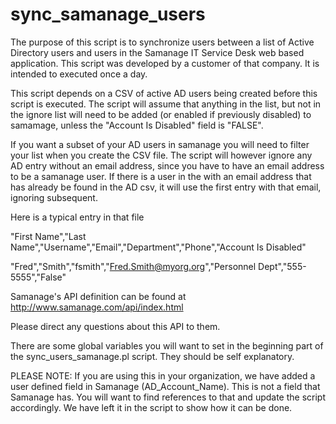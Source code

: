 sync_samanage_users
===================

The purpose of this script is to synchronize users between a list of
Active Directory users and users in the Samanage IT Service Desk web based 
application.  This script was developed by a customer of that company.  It is
intended to executed once a day.

This script depends on a CSV of active AD users being created before this 
script is executed.  The script will assume that anything in the list, 
but not in the ignore list will need to be added (or enabled if previously 
disabled) to samamage, unless the "Account Is Disabled" field is "FALSE".  

If you want a subset of your AD users in samanage
you will need to filter your list when you create the CSV file.  The script
will however ignore any AD entry without an email address, since you have 
to have an email address to be a samanage user.  If there is a user in the
with an email address that has already be found in the AD csv, it will 
use the first entry with that email, ignoring subsequent.

Here is a typical entry in that file

"First Name","Last Name","Username","Email","Department","Phone","Account Is Disabled"

"Fred","Smith","fsmith","Fred.Smith@myorg.org","Personnel Dept","555-5555","False"

Samanage's API definition can be found at 
http://www.samanage.com/api/index.html

Please direct any questions about this API to them.

There are some global variables you will want to set in the beginning part 
of the sync_users_samanage.pl script.  They should be self explanatory.

PLEASE NOTE: If you are using this in your organization, we have added a user
defined field in Samanage (AD_Account_Name).  This is not a field that Samanage has.
You will want to find references to that and update the script accordingly.  We have 
left it in the script to show how it can be done.
